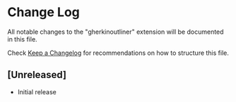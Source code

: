 # Change Log

All notable changes to the "gherkinoutliner" extension will be documented in this file.

Check [Keep a Changelog](http://keepachangelog.com/) for recommendations on how to structure this file.

## [Unreleased]

- Initial release